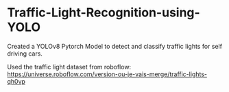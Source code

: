 # Traffic-Light-Recognition-using-YOLO
Created a YOLOv8 Pytorch Model to detect and classify traffic lights for self driving cars. 

Used the traffic light dataset from roboflow: https://universe.roboflow.com/version-ou-je-vais-merge/traffic-lights-qh0vp
